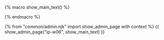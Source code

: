 {% macro show_main_text() %}
<div id="main">

<div id="title">

</div>
<div id="body">

<include src="dukeFragment.md" boilerplate var-header="**`A-UserGuide`: User Guide**" var-fragment="extensions.mbdf#A-UserGuide" />
<include src="dukeFragment.md" boilerplate var-header="**`A-Release`: Release**" var-fragment="extensions.mbdf#A-Release" />

</div>
</div>
{% endmacro %}

{% from "common/admin.njk" import show_admin_page with context %}
{{ show_admin_page("ip-w06", show_main_text) }}